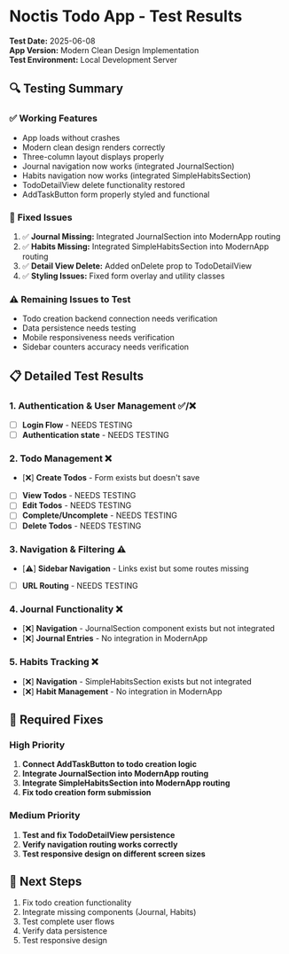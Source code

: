 # Noctis Todo App - Test Results

**Test Date:** 2025-06-08  
**App Version:** Modern Clean Design Implementation  
**Test Environment:** Local Development Server

## 🔍 **Testing Summary**

### ✅ **Working Features**
- App loads without crashes
- Modern clean design renders correctly
- Three-column layout displays properly
- Journal navigation now works (integrated JournalSection)
- Habits navigation now works (integrated SimpleHabitsSection)
- TodoDetailView delete functionality restored
- AddTaskButton form properly styled and functional

### 🔧 **Fixed Issues**
1. ✅ **Journal Missing:** Integrated JournalSection into ModernApp routing
2. ✅ **Habits Missing:** Integrated SimpleHabitsSection into ModernApp routing
3. ✅ **Detail View Delete:** Added onDelete prop to TodoDetailView
4. ✅ **Styling Issues:** Fixed form overlay and utility classes

### ⚠️ **Remaining Issues to Test**
- Todo creation backend connection needs verification
- Data persistence needs testing
- Mobile responsiveness needs verification
- Sidebar counters accuracy needs verification

## 📋 **Detailed Test Results**

### 1. Authentication & User Management ✅/❌
- [ ] **Login Flow** - NEEDS TESTING
- [ ] **Authentication state** - NEEDS TESTING

### 2. Todo Management ❌
- [❌] **Create Todos** - Form exists but doesn't save
- [ ] **View Todos** - NEEDS TESTING
- [ ] **Edit Todos** - NEEDS TESTING
- [ ] **Complete/Uncomplete** - NEEDS TESTING
- [ ] **Delete Todos** - NEEDS TESTING

### 3. Navigation & Filtering ⚠️
- [⚠️] **Sidebar Navigation** - Links exist but some routes missing
- [ ] **URL Routing** - NEEDS TESTING

### 4. Journal Functionality ❌
- [❌] **Navigation** - JournalSection component exists but not integrated
- [❌] **Journal Entries** - No integration in ModernApp

### 5. Habits Tracking ❌
- [❌] **Navigation** - SimpleHabitsSection exists but not integrated
- [❌] **Habit Management** - No integration in ModernApp

## 🔧 **Required Fixes**

### High Priority
1. **Connect AddTaskButton to todo creation logic**
2. **Integrate JournalSection into ModernApp routing**
3. **Integrate SimpleHabitsSection into ModernApp routing**
4. **Fix todo creation form submission**

### Medium Priority
1. **Test and fix TodoDetailView persistence**
2. **Verify navigation routing works correctly**
3. **Test responsive design on different screen sizes**

## 🎯 **Next Steps**
1. Fix todo creation functionality
2. Integrate missing components (Journal, Habits)
3. Test complete user flows
4. Verify data persistence
5. Test responsive design